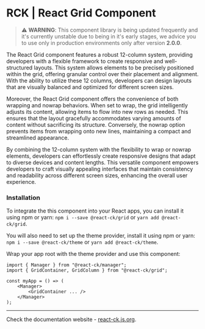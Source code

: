 # RCK | React Grid Component

> :warning: **WARNING**: This component library is being updated frequently and it's currently unstable due to being in it's early stages, we advice you to use only in production environments only after version **2.0.0**.

The React Grid component features a robust 12-column system, providing developers with a flexible framework to create responsive and well-structured layouts. This system allows elements to be precisely positioned within the grid, offering granular control over their placement and alignment. With the ability to utilize these 12 columns, developers can design layouts that are visually balanced and optimized for different screen sizes.

Moreover, the React Grid component offers the convenience of both wrapping and nowrap behaviors. When set to wrap, the grid intelligently adjusts its content, allowing items to flow into new rows as needed. This ensures that the layout gracefully accommodates varying amounts of content without sacrificing its structure. Conversely, the nowrap option prevents items from wrapping onto new lines, maintaining a compact and streamlined appearance.

By combining the 12-column system with the flexibility to wrap or nowrap elements, developers can effortlessly create responsive designs that adapt to diverse devices and content lengths. This versatile component empowers developers to craft visually appealing interfaces that maintain consistency and readability across different screen sizes, enhancing the overall user experience.

### Installation 

To integrate the this component into your React apps, you can install it using npm or yarn: `npm i --save @react-ck/grid` or `yarn add @react-ck/grid`.

You will also need to set up the theme provider, install it using npm or yarn: `npm i --save @react-ck/theme` or `yarn add @react-ck/theme`.

Wrap your app root with the theme provider and use this component:

```tsx
import { Manager } from "@react-ck/manager";
import { GridContainer, GridColumn } from "@react-ck/grid";

const myApp = () => (
    <Manager>
        <GridContainer ... />
    </Manager>
);
```

<!-- storybook-ignore -->

---

Check the documentation website - [react-ck.js.org](https://react-ck.js.org).